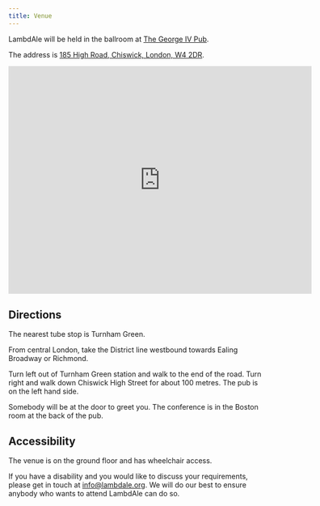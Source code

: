 ```yaml
---
title: Venue
---
```


LambdAle will be held in the ballroom at [The George IV Pub](https://www.georgeiv.co.uk).

The address is [185 High Road, Chiswick, London, W4 2DR](https://goo.gl/maps/2kHAdvHpHqJ2).

<iframe src="https://www.google.com/maps/embed?pb=!4v1550427124320!6m8!1m7!1sCAoSLEFGMVFpcE8yekNEajNfWlJDUjM5OXV4OXZrMWpjX2R0dkdUQ00zekd5cXI0!2m2!1d51.49242125220601!2d-0.2570486842103037!3f168.99!4f8.120000000000005!5f0.4000000000000002" width="600" height="450" frameborder="0" style="border:0" allowfullscreen></iframe>

## Directions
The nearest tube stop is Turnham Green.

From central London, take the District line westbound towards Ealing Broadway or Richmond.

Turn left out of Turnham Green station and walk to the end of the road. Turn right and walk down Chiswick High Street for about 100 metres. The pub is on the left hand side.

Somebody will be at the door to greet you. The conference is in the Boston room at the back of the pub.

## Accessibility
The venue is on the ground floor and has wheelchair access.

If you have a disability and you would like to discuss your requirements, please get in touch at [info@lambdale.org](mailto:info@lambdale.org). We will do our best to ensure anybody who wants to attend LambdAle can do so.

